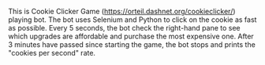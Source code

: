 This is Cookie Clicker Game (https://orteil.dashnet.org/cookieclicker/) playing bot. The bot uses Selenium and Python to click on the cookie as fast as possible. Every 5 seconds, the bot check the right-hand pane to see which upgrades are affordable and purchase the most expensive one. After 3 minutes have passed since starting the game, the bot stops and prints the "cookies per second" rate.
